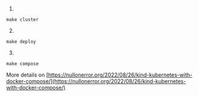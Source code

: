 1.

```shell
make cluster
```

2.

```shell
make deploy
```

3.

```shell
make compose
```

More details on [https://nullonerror.org/2022/08/26/kind-kubernetes-with-docker-compose/](https://nullonerror.org/2022/08/26/kind-kubernetes-with-docker-compose/)
